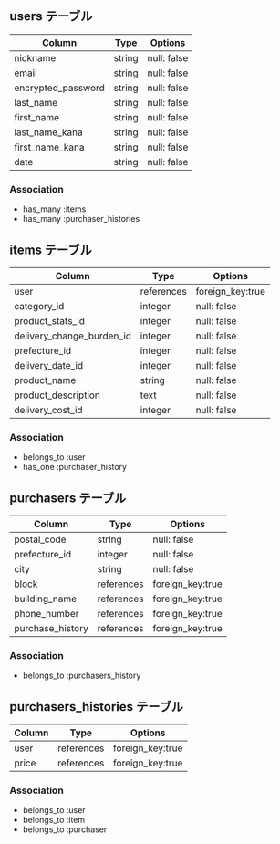 ## users テーブル

| Column             | Type   | Options     |
| ------------------ | ------ | ----------- |
| nickname           | string | null: false |
| email              | string | null: false |
| encrypted_password | string | null: false |
| last_name          | string | null: false |
| first_name         | string | null: false |
| last_name_kana     | string | null: false |
| first_name_kana    | string | null: false |
| date               | string | null: false |

### Association

- has_many :items
- has_many :purchaser_histories

## items テーブル

| Column                    | Type       | Options          |
| ------------------------- | ---------- | ---------------- |
| user                      | references | foreign_key:true |
| category_id               | integer    | null: false      |
| product_stats_id          | integer    | null: false      |
| delivery_change_burden_id | integer    | null: false      |
| prefecture_id             | integer    | null: false      |
| delivery_date_id          | integer    | null: false      |
| product_name              | string     | null: false      |
| product_description       | text       | null: false      |
| delivery_cost_id          | integer    | null: false      |

### Association

- belongs_to :user
- has_one :purchaser_history

##  purchasers テーブル

| Column           | Type       | Options          |
| ---------------- | ---------- | ---------------- |
| postal_code      | string     | null: false      |
| prefecture_id    | integer    | null: false      |
| city             | string     | null: false      |
| block            | references | foreign_key:true |
| building_name    | references | foreign_key:true |
| phone_number     | references | foreign_key:true |
| purchase_history | references | foreign_key:true |

### Association

- belongs_to :purchasers_history

##  purchasers_histories テーブル

| Column    | Type       | Options          |
| --------- | ---------- | ---------------- |
| user      | references | foreign_key:true |
| price     | references | foreign_key:true |

### Association

- belongs_to :user
- belongs_to :item
- belongs_to :purchaser
